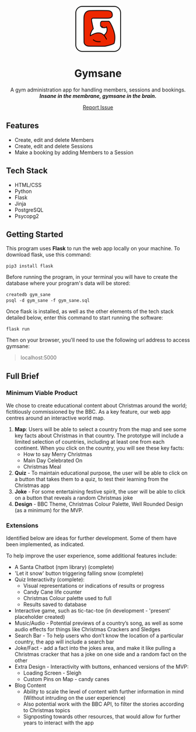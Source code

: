 <div align="center">
  <a href="https://github.com/sf-adams/gym_sane">
    <img src="static/img/gymsane_favicon.svg" alt="Logo" width="125" height="125">
  </a>
  <h1>Gymsane</h1>

A gym administration app for handling members, sessions and bookings.
<br>
<strong><em>Insane in the membrane, gymsane in the brain.</em></strong>

<!-- <img src = "static/demo_part_one.gif" width ="400" /> <img src = "static/demo_part_two.gif" width ="400" /> -->

[Report Issue](https://github.com/sf-adams/gym_sane/issues)

</div>

## Features
- Create, edit and delete Members
- Create, edit and delete Sessions
- Make a booking by adding Members to a Session

## Tech Stack
- HTML/CSS
- Python
- Flask
- Jinja
- PostgreSQL
- Psycopg2

## Getting Started
This program uses **Flask** to run the web app locally on your machine. To download flask, use this command:
```terminal
pip3 install flask
```

Before running the program, in your terminal you will have to create the database where your program's data will be stored:
```terminal
createdb gym_sane
psql -d gym_sane -f gym_sane.sql
```

Once flask is installed, as well as the other elements of the tech stack detailed below, enter this command to start running the software:
```terminal
flask run
```

Then on your browser, you'll need to use the following url address to access gymsane:
>localhost:5000

## Full Brief

### Minimum Viable Product

We chose to create educational content about Christmas around the world; fictitiously commissioned by the BBC. As a key feature, our web app centres around an interactive world map. 

1. **Map**: Users will be able to select a country from the map and see some key facts about Christmas in that country. The prototype will include a limited selection of countries, including at least one from each continent. When you click on the country, you will see these key facts: 
    - How to say Merry Christmas
    - Main Day Celebrated On
    - Christmas Meal
2. **Quiz** - To maintain educational purpose, the user will be able to click on a button that takes them to a quiz, to test their learning from the Christmas app
3. **Joke** - For some entertaining festive spirit, the user will be able to click on a button that reveals a random Christmas joke
4. **Design** - BBC Theme, Christmas Colour Palette, Well Rounded Design (as a minimum) for the MVP.

### Extensions

Identified below are ideas for further development. Some of them have been implemented, as indicated.

To help improve the user experience, some additional features include:
- A Santa Chatbot (npm library) (complete)
- 'Let it snow' button triggering falling snow (complete)
- Quiz Interactivity (complete):
    - Visual representations or indications of results or progress
    - Candy Cane life counter
    - Christmas Colour palette used to full
    - Results saved to database
- Interactive game, such as tic-tac-toe (in development - 'present' placeholder created)
- Music/Audio - Potential previews of a country’s song, as well as some audio effects for things like Christmas Crackers and Sledges
- Search Bar - To help users who don’t know the location of a particular country, the app will include a search bar
- Joke/Fact - add a fact into the jokes area, and make it like pulling a Christmas cracker that has a joke on one side and a random fact on the other
- Extra Design - Interactivity with buttons, enhanced versions of the MVP:
    - Loading Screen - Sleigh
    - Custom Pins on Map - candy canes
- Blog Content
    - Ability to scale the level of content with further information in mind (Without intruding on the user experience)
    - Also potential work with the BBC API, to filter the stories according to Christmas topics
    - Signposting towards other resources, that would allow for further years to interact with the app